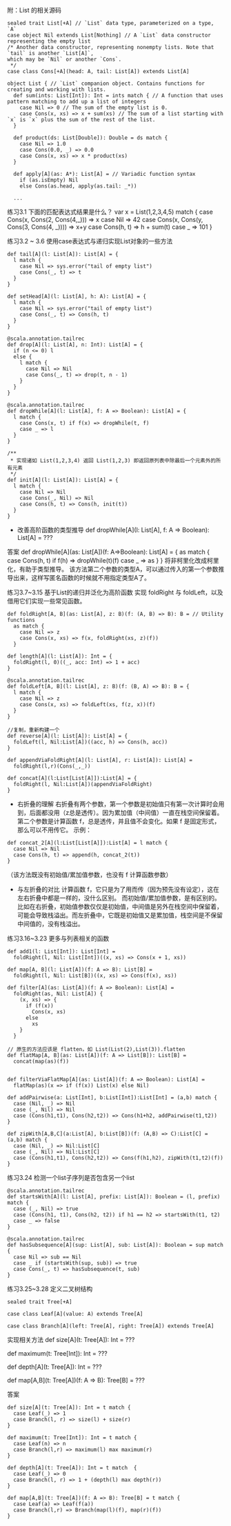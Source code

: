 附：List 的相关源码
```
sealed trait List[+A] // `List` data type, parameterized on a type, `A`
case object Nil extends List[Nothing] // A `List` data constructor representing the empty list
/* Another data constructor, representing nonempty lists. Note that `tail` is another `List[A]`,
which may be `Nil` or another `Cons`.
 */
case class Cons[+A](head: A, tail: List[A]) extends List[A]

object List { // `List` companion object. Contains functions for creating and working with lists.
  def sum(ints: List[Int]): Int = ints match { // A function that uses pattern matching to add up a list of integers
    case Nil => 0 // The sum of the empty list is 0.
    case Cons(x, xs) => x + sum(xs) // The sum of a list starting with `x` is `x` plus the sum of the rest of the list.
  }

  def product(ds: List[Double]): Double = ds match {
    case Nil => 1.0
    case Cons(0.0, _) => 0.0
    case Cons(x, xs) => x * product(xs)
  }

  def apply[A](as: A*): List[A] = // Variadic function syntax
    if (as.isEmpty) Nil
    else Cons(as.head, apply(as.tail: _*))

  ...
```

练习3.1 下面的匹配表达式结果是什么？
var x = List(1,2,3,4,5) match {
  case Cons(x, Cons(2, Cons(4,_))) =>  x
  case Nil => 42
  case Cons(x, Cons(y, Cons(3, Cons(4, _)))) => x+y
  case Cons(h, t) => h + sum(t)
  case _ => 101
}

练习3.2 ~ 3.6 使用case表达式与递归实现List对象的一些方法
```
def tail[A](l: List[A]): List[A] = {
  l match {
    case Nil => sys.error("tail of empty list")
    case Cons(_, t) => t
  }
}

def setHead[A](l: List[A], h: A): List[A] = {
  l match {
    case Nil => sys.error("tail of empty list")
    case Cons(_, t) => Cons(h, t)
  }
}

@scala.annotation.tailrec
def drop[A](l: List[A], n: Int): List[A] = {
  if (n <= 0) l
  else {
    l match {
      case Nil => Nil
      case Cons(_, t) => drop(t, n - 1)
    }
  }
}

@scala.annotation.tailrec
def dropWhile[A](l: List[A], f: A => Boolean): List[A] = {
  l match {
    case Cons(x, t) if f(x) => dropWhile(t, f)
    case _ => l
  }
}

/**
 * 实现诸如 List(1,2,3,4) 返回 List(1,2,3) 即返回原列表中除最后一个元素外的所有元素
 */
def init[A](l: List[A]): List[A] = {
  l match {
    case Nil => Nil
    case Cons(_, Nil) => Nil
    case Cons(h, t) => Cons(h, init(t))
  }
}
```

* 改善高阶函数的类型推导
def dropWhile[A](l: List[A], f: A => Boolean): List[A] = ???

答案
def dropWhile[A](as: List[A])(f: A=>Boolean): List[A] = {
  as match {
    case Cons(h, t) if f(h) => dropWhile(t)(f)
    case _ => as
  }
}
将非柯里化改成柯里化，有助于类型推导。
该方法第二个参数的类型A，可以通过传入的第一个参数推导出来，这样写匿名函数的时候就不用指定类型A了。

练习3.7~3.15 基于List的递归并泛化为高阶函数
实现 foldRight 与 foldLeft，以及借用它们实现一些常见函数。
```
def foldRight[A, B](as: List[A], z: B)(f: (A, B) => B): B = // Utility functions
  as match {
    case Nil => z
    case Cons(x, xs) => f(x, foldRight(xs, z)(f))
  }

def length[A](l: List[A]): Int = {
  foldRight(l, 0)((_, acc: Int) => 1 + acc)
}

@scala.annotation.tailrec
def foldLeft[A, B](l: List[A], z: B)(f: (B, A) => B): B = {
  l match {
    case Nil => z
    case Cons(x, xs) => foldLeft(xs, f(z, x))(f)
  }
}

//复制，重新构建一个
def reverse[A](l: List[A]): List[A] = {
  foldLeft(l, Nil:List[A])((acc, h) => Cons(h, acc))
}

def appendViaFoldRight[A](l: List[A], r: List[A]): List[A] =
  foldRight(l,r)(Cons(_,_))

def concat[A](l:List[List[A]]):List[A] = {
  foldRight(l, Nil:List[A])(appendViaFoldRight)
}
```

* 右折叠的理解
右折叠有两个参数，第一个参数是初始值只有第一次计算时会用到，后面都没用（z总是透传）。因为累加值（中间值）一直在栈空间保留着。第二个参数是计算函数 f，总是透传，并且值不会变化。如果 f 是固定形式，那么可以不用传它。 
示例：
```
def concat_2[A](l:List[List[A]]):List[A] = l match {
  case Nil => Nil
  case Cons(h, t) => append(h, concat_2(t))
}
```
（该方法既没有初始值/累加值参数，也没有 f 计算函数参数）

* 与左折叠的对比
计算函数 f，它只是为了用而传（因为预先没有设定），这在左右折叠中都是一样的，没什么区别。
而初始值/累加值参数，是有区别的。比如在右折叠，初始值参数仅仅是初始值，中间值是另外在栈空间中保留着，可能会导致栈溢出。而左折叠中，它既是初始值又是累加值，栈空间是不保留中间值的，没有栈溢出。


练习3.16~3.23
更多与列表相关的函数
```
def add1(l: List[Int]): List[Int] =
  foldRight(l, Nil: List[Int])((x, xs) => Cons(x + 1, xs))

def map[A, B](l: List[A])(f: A => B): List[B] =
  foldRight(l, Nil: List[B])((x, xs) => Cons(f(x), xs))

def filter[A](as: List[A])(f: A => Boolean): List[A] =
  foldRight(as, Nil: List[A]) {
    (x, xs) => {
      if (f(x))
        Cons(x, xs)
      else
        xs
    }
  }

// 原生的方法应该是 flatten，如 List(List(2),List(3)).flatten
def flatMap[A, B](as: List[A])(f: A => List[B]): List[B] =
  concat(map(as)(f))


def filterViaFlatMap[A](as: List[A])(f: A => Boolean): List[A] =
  flatMap(as)(x => if (f(x)) List(x) else Nil)

def addPairwise(a: List[Int], b:List[Int]):List[Int] = (a,b) match {
  case (Nil, _) => Nil
  case (_, Nil) => Nil
  case (Cons(h1,t1), Cons(h2,t2)) => Cons(h1+h2, addPairwise(t1,t2))
}

def zipWith[A,B,C](a:List[A], b:List[B])(f: (A,B) => C):List[C] = (a,b) match {
  case (Nil, _) => Nil:List[C]
  case (_, Nil) => Nil:List[C]
  case (Cons(h1,t1), Cons(h2,t2)) => Cons(f(h1,h2), zipWith(t1,t2)(f))
}
```

练习3.24 检测一个list子序列是否包含另一个list
```
@scala.annotation.tailrec
def startsWith[A](l: List[A], prefix: List[A]): Boolean = (l, prefix) match {
  case (_, Nil) => true
  case (Cons(h1, t1), Cons(h2, t2)) if h1 == h2 => startsWith(t1, t2)
  case _ => false
}

@scala.annotation.tailrec
def hasSubsequence[A](sup: List[A], sub: List[A]): Boolean = sup match {
  case Nil => sub == Nil
  case _ if (startsWith(sup, sub)) => true
  case Cons(_, t) => hasSubsequence(t, sub)
}
```

练习3.25~3.28 
定义二叉树结构
```
sealed trait Tree[+A]

case class Leaf[A](value: A) extends Tree[A]

case class Branch[A](left: Tree[A], right: Tree[A]) extends Tree[A]
```

实现相关方法
def size[A](t: Tree[A]): Int = ???

def maximum(t: Tree[Int]): Int = ???

def depth[A](t: Tree[A]): Int = ???

def map[A,B](t: Tree[A])(f: A => B): Tree[B] = ???

答案
```
def size[A](t: Tree[A]): Int = t match {
  case Leaf(_) => 1
  case Branch(l, r) => size(l) + size(r)
}

def maximum(t: Tree[Int]): Int = t match {
  case Leaf(n) => n
  case Branch(l,r) => maximum(l) max maximum(r)
}

def depth[A](t: Tree[A]): Int = t match  {
  case Leaf(_) => 0
  case Branch(l, r) => 1 + (depth(l) max depth(r))
}

def map[A,B](t: Tree[A])(f: A => B): Tree[B] = t match {
  case Leaf(a) => Leaf(f(a))
  case Branch(l,r) => Branch(map(l)(f), map(r)(f))
}
```
